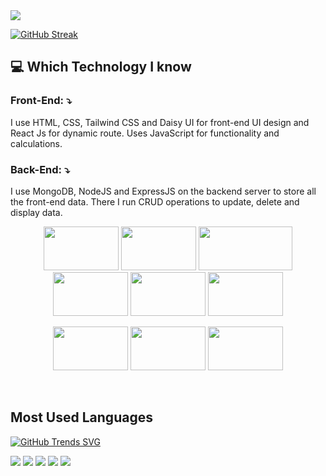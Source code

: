 

<img src="https://i.ibb.co/Xpx4SjW/1683909809034.png" />
<br/>

[![GitHub Streak](https://github-readme-streak-stats.herokuapp.com?user=siraj3838&theme=whatsapp-dark2&card_width=850)](https://git.io/streak-stats)
## :computer: Which Technology I know
### Front-End: ⤵️
I use HTML, CSS, Tailwind CSS and Daisy UI for front-end UI design and React Js for dynamic route. Uses JavaScript for functionality and calculations.
### Back-End: ⤵️
I use MongoDB, NodeJS and ExpressJS on the backend server to store all the front-end data. There I run CRUD operations to update, delete and display data.
<br/>
<p align="center">
<img style='width:120px; height: 70px' src="https://i.ibb.co/SsDFjDZ/Screenshot-2023-12-09-021118.png"/>
<img style='width:120px; height: 70px' src="https://i.ibb.co/Qr9sCDB/Screenshot-2023-12-09-021355.png"/>
<img style='width:150px; height: 70px' src="https://i.ibb.co/HqybWyJ/Screenshot-2023-12-09-022317.png"/>
<img style='width:120px; height: 70px' src="https://i.ibb.co/yptJFhw/Screenshot-2023-12-09-022727.png"/>
<img style='width:120px; height: 70px' src="https://i.ibb.co/2F9tFD7/Screenshot-2023-12-09-022953.png"/>
<img style='width:120px; height: 70px' src="https://i.ibb.co/tLmckVm/Screenshot-2023-12-09-023357.png"/>
</p>
<p align="center">
<img style='width:120px; height: 70px' src="https://i.ibb.co/9VL9pTB/Screenshot-2023-12-09-024157.png"/>
<img style='width:120px; height: 70px' src="https://i.ibb.co/56fNMK5/Screenshot-2023-12-09-021703.png"/>
<img style='width:120px; height: 70px' src="https://i.ibb.co/VjmPzWS/png-transparent-web-development-express-js-javascript-software-framework-laravel-world-wide-web-purp.png"/>
</p>
<br/>

## Most Used Languages
[![GitHub Trends SVG](https://api.githubtrends.io/user/svg/avgupta456/langs)](https://githubtrends.io)

[![](https://raw.githubusercontent.com/vn7n24fzkq/github-profile-summary-cards-example/master/profile-summary-card-output/vue/0-profile-details.svg)](https://github.com/vn7n24fzkq/github-profile-summary-cards)
[![](https://raw.githubusercontent.com/vn7n24fzkq/github-profile-summary-cards-example/master/profile-summary-card-output/vue/1-repos-per-language.svg)](https://github.com/vn7n24fzkq/github-profile-summary-cards) [![](https://raw.githubusercontent.com/vn7n24fzkq/github-profile-summary-cards-example/master/profile-summary-card-output/vue/2-most-commit-language.svg)](https://github.com/vn7n24fzkq/github-profile-summary-cards)
[![](https://raw.githubusercontent.com/vn7n24fzkq/github-profile-summary-cards-example/master/profile-summary-card-output/vue/3-stats.svg)](https://github.com/vn7n24fzkq/github-profile-summary-cards) [![](https://raw.githubusercontent.com/vn7n24fzkq/github-profile-summary-cards-example/master/profile-summary-card-output/vue/4-productive-time.svg)](https://github.com/vn7n24fzkq/github-profile-summary-cards)
